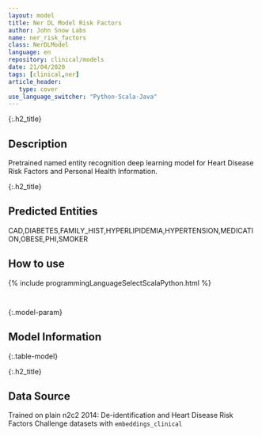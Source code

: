 ```yaml
---
layout: model
title: Ner DL Model Risk Factors
author: John Snow Labs
name: ner_risk_factors
class: NerDLModel
language: en
repository: clinical/models
date: 21/04/2020
tags: [clinical,ner]
article_header:
   type: cover
use_language_switcher: "Python-Scala-Java"
---
```


{:.h2_title}
## Description 
Pretrained named entity recognition deep learning model for Heart Disease Risk Factors and Personal Health Information.

 {:.h2_title}
## Predicted Entities
CAD,DIABETES,FAMILY_HIST,HYPERLIPIDEMIA,HYPERTENSION,MEDICATION,OBESE,PHI,SMOKER 



## How to use 
<div class="tabs-box" markdown="1">

{% include programmingLanguageSelectScalaPython.html %}

```python

```

```scala

```
</div>



{:.model-param}
## Model Information
{:.table-model}





{:.h2_title}
## Data Source
Trained on plain n2c2 2014: De-identification and Heart Disease Risk Factors Challenge datasets with `embeddings_clinical`

